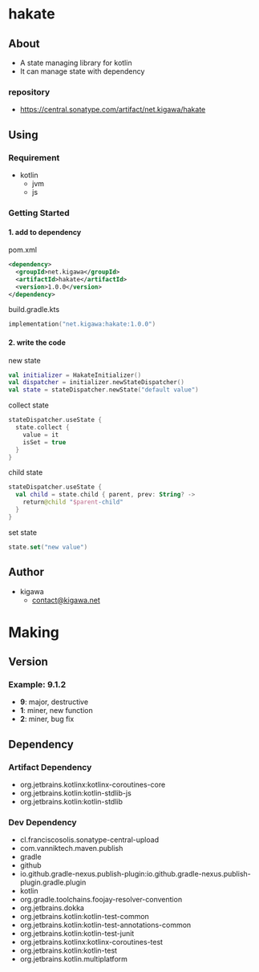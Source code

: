 # hakate

## About

* A state managing library for kotlin
* It can manage state with dependency

### repository

* https://central.sonatype.com/artifact/net.kigawa/hakate

## Using

### Requirement

* kotlin
  * jvm
  * js

### Getting Started

#### 1. add to dependency

pom.xml

```pom.xml
<dependency>
  <groupId>net.kigawa</groupId>
  <artifactId>hakate</artifactId>
  <version>1.0.0</version>
</dependency>
```

build.gradle.kts

```build.gradle.kts
implementation("net.kigawa:hakate:1.0.0")
```

#### 2. write the code

new state
```kotlin
val initializer = HakateInitializer()
val dispatcher = initializer.newStateDispatcher()
val state = stateDispatcher.newState("default value")
```

collect state
```kotlin
stateDispatcher.useState {
  state.collect {
    value = it
    isSet = true
  }
}
```

child state
```kotlin
stateDispatcher.useState {
  val child = state.child { parent, prev: String? ->
    return@child "$parent-child"
  }
}
```

set state
```kotlin
state.set("new value")
```

## Author

* kigawa
    * contact@kigawa.net

# Making

## Version

### Example: 9.1.2

* **9**: major, destructive
* **1**: miner, new function
* **2**: miner, bug fix

## Dependency

### Artifact Dependency

* org.jetbrains.kotlinx:kotlinx-coroutines-core
* org.jetbrains.kotlin:kotlin-stdlib-js
* org.jetbrains.kotlin:kotlin-stdlib

### Dev Dependency

* cl.franciscosolis.sonatype-central-upload
* com.vanniktech.maven.publish
* gradle
* github
* io.github.gradle-nexus.publish-plugin:io.github.gradle-nexus.publish-plugin.gradle.plugin
* kotlin
* org.gradle.toolchains.foojay-resolver-convention
* org.jetbrains.dokka
* org.jetbrains.kotlin:kotlin-test-common
* org.jetbrains.kotlin:kotlin-test-annotations-common
* org.jetbrains.kotlin:kotlin-test-junit
* org.jetbrains.kotlinx:kotlinx-coroutines-test
* org.jetbrains.kotlin:kotlin-test
* org.jetbrains.kotlin.multiplatform
